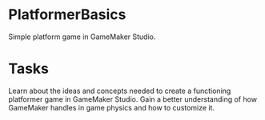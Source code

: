 # PlatformerBasics
Simple platform game in GameMaker Studio.
# Tasks
Learn about the ideas and concepts needed to create a functioning platformer game in GameMaker Studio. Gain a better understanding of how GameMaker handles in game physics and how to customize it.
